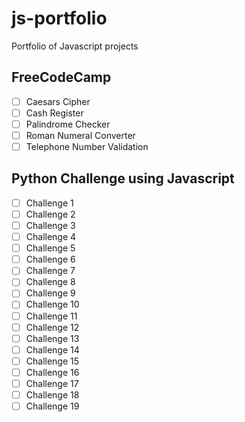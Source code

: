 js-portfolio
============

Portfolio of Javascript projects

## FreeCodeCamp
- [ ] Caesars Cipher
- [ ] Cash Register
- [ ] Palindrome Checker
- [ ] Roman Numeral Converter
- [ ] Telephone Number Validation

## Python Challenge using Javascript
- [ ] Challenge 1
- [ ] Challenge 2
- [ ] Challenge 3
- [ ] Challenge 4
- [ ] Challenge 5
- [ ] Challenge 6
- [ ] Challenge 7
- [ ] Challenge 8
- [ ] Challenge 9
- [ ] Challenge 10
- [ ] Challenge 11
- [ ] Challenge 12
- [ ] Challenge 13
- [ ] Challenge 14
- [ ] Challenge 15
- [ ] Challenge 16
- [ ] Challenge 17
- [ ] Challenge 18
- [ ] Challenge 19